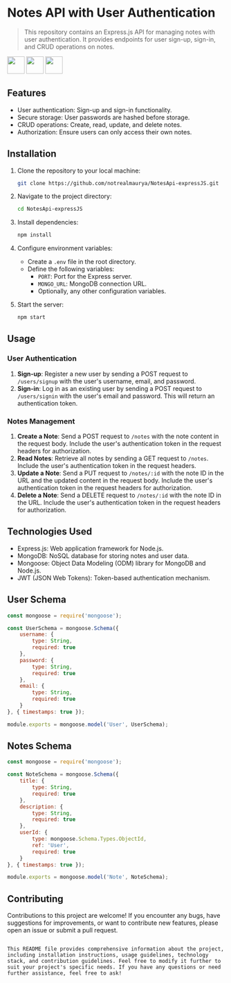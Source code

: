 # Notes API with User Authentication
>This repository contains an Express.js API for managing notes with user authentication. It provides endpoints for user sign-up, sign-in, and CRUD operations on notes.
 <div>
    <img src="https://ajeetchaulagain.com/static/7cb4af597964b0911fe71cb2f8148d64/8d565/express-js.webp" width="40" height="40">
    <img src="https://www.desuvit.com/wp-content/uploads/2021/03/mongodb-icon.png" width="40" height="40">
    <img src="https://encrypted-tbn0.gstatic.com/images?q=tbn:ANd9GcQOW34PFNB2wJ1Hf5AP88UYB4d-LDcOsC7i4g&usqp=CAU" width="40" height="40">
</div>


## Features

- User authentication: Sign-up and sign-in functionality.
- Secure storage: User passwords are hashed before storage.
- CRUD operations: Create, read, update, and delete notes.
- Authorization: Ensure users can only access their own notes.

## Installation

1. Clone the repository to your local machine:
   ```bash
   git clone https://github.com/notrealmaurya/NotesApi-expressJS.git
   ```

2. Navigate to the project directory:
   ```bash
   cd NotesApi-expressJS
   ```

3. Install dependencies:
   ```bash
   npm install
   ```

4. Configure environment variables:
   - Create a `.env` file in the root directory.
   - Define the following variables:
     - `PORT`: Port for the Express server.
     - `MONGO_URL`: MongoDB connection URL.
     - Optionally, any other configuration variables.

5. Start the server:
   ```bash
   npm start
   ```

## Usage

### User Authentication

1. **Sign-up**: Register a new user by sending a POST request to `/users/signup` with the user's username, email, and password.
2. **Sign-in**: Log in as an existing user by sending a POST request to `/users/signin` with the user's email and password. This will return an authentication token.

### Notes Management

1. **Create a Note**: Send a POST request to `/notes` with the note content in the request body. Include the user's authentication token in the request headers for authorization.
2. **Read Notes**: Retrieve all notes by sending a GET request to `/notes`. Include the user's authentication token in the request headers.
3. **Update a Note**: Send a PUT request to `/notes/:id` with the note ID in the URL and the updated content in the request body. Include the user's authentication token in the request headers for authorization.
4. **Delete a Note**: Send a DELETE request to `/notes/:id` with the note ID in the URL. Include the user's authentication token in the request headers for authorization.

## Technologies Used

- Express.js: Web application framework for Node.js.
- MongoDB: NoSQL database for storing notes and user data.
- Mongoose: Object Data Modeling (ODM) library for MongoDB and Node.js.
- JWT (JSON Web Tokens): Token-based authentication mechanism.

## User Schema

```javascript
const mongoose = require('mongoose');

const UserSchema = mongoose.Schema({
    username: {
        type: String,
        required: true
    },
    password: {
        type: String,
        required: true
    },
    email: {
        type: String,
        required: true
    }
}, { timestamps: true });

module.exports = mongoose.model('User', UserSchema);
```

## Notes Schema

```javascript
const mongoose = require('mongoose');

const NoteSchema = mongoose.Schema({
    title: {
        type: String,
        required: true
    },
    description: {
        type: String,
        required: true
    },
    userId: {
        type: mongoose.Schema.Types.ObjectId,
        ref: 'User',
        required: true
    }
}, { timestamps: true });

module.exports = mongoose.model('Note', NoteSchema);
```

## Contributing

Contributions to this project are welcome! If you encounter any bugs, have suggestions for improvements, or want to contribute new features, please open an issue or submit a pull request.

```

This README file provides comprehensive information about the project, including installation instructions, usage guidelines, technology stack, and contribution guidelines. Feel free to modify it further to suit your project's specific needs. If you have any questions or need further assistance, feel free to ask!
